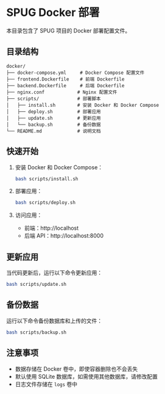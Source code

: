 # SPUG Docker 部署

本目录包含了 SPUG 项目的 Docker 部署配置文件。

## 目录结构

```
docker/
├── docker-compose.yml     # Docker Compose 配置文件
├── frontend.Dockerfile    # 前端 Dockerfile
├── backend.Dockerfile     # 后端 Dockerfile
├── nginx.conf            # Nginx 配置文件
├── scripts/              # 部署脚本
│   ├── install.sh        # 安装 Docker 和 Docker Compose
│   ├── deploy.sh         # 部署应用
│   ├── update.sh         # 更新应用
│   └── backup.sh         # 备份数据
└── README.md             # 说明文档
```

## 快速开始

1. 安装 Docker 和 Docker Compose：
   ```bash
   bash scripts/install.sh
   ```

2. 部署应用：
   ```bash
   bash scripts/deploy.sh
   ```

3. 访问应用：
   - 前端：http://localhost
   - 后端 API：http://localhost:8000

## 更新应用

当代码更新后，运行以下命令更新应用：

```bash
bash scripts/update.sh
```

## 备份数据

运行以下命令备份数据库和上传的文件：

```bash
bash scripts/backup.sh
```

## 注意事项

- 数据存储在 Docker 卷中，即使容器删除也不会丢失
- 默认使用 SQLite 数据库，如需使用其他数据库，请修改配置
- 日志文件存储在 `logs` 卷中
